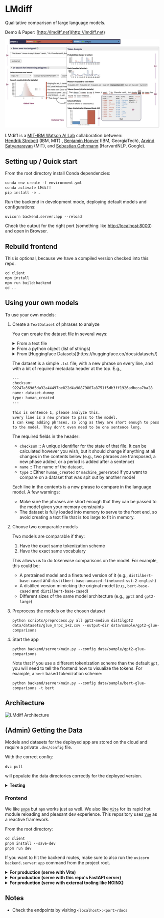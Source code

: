 # LMdiff

Qualitative comparison of large language models.

Demo & Paper: [http://lmdiff.net](http://lmdiff.net)


<div style='text-align:center; width:100%'>
<img src="assets/lmdiff_teaser.jpg" />
</div>


<p> LMdiff is a <a href="https://mitibmwatsonailab.mit.edu/">MIT-IBM
Watson AI Lab</a> collaboration between: <br/>
<a href="http://hendrik.strobelt.com" target="_blank">Hendrik
  Strobelt</a> (IBM, MIT) ,
<a href="https://www.bhoov.com/" target="_blank">Benjamin Hoover</a>
(IBM, GeorgiaTech),
<a href="https://arvindsatya.com/" target="_blank">Arvind
  Satyanarayan</a> (MIT),
and <a href="https://sebastiangehrmann.com/" target="_blank">Sebastian
  Gehrmann</a> (HarvardNLP, Google).</p>

## Setting up / Quick start
From the root directory install Conda dependencies:

```
conda env create -f environment.yml
conda activate LMdiff
pip install -e .
```

Run the backend in development mode, deploying default models and configurations:

```
uvicorn backend.server:app --reload
```
Check the output for the right port (something like [http://localhost:8000](http://localhost:8000)) and open in Browser.

## Rebuild frontend
This is optional, because we have a compiled version checked into this repo.

```
cd client
npm install
npm run build:backend
cd ..
```


## Using your own models

To use your own models:

1. Create a `TextDataset` of phrases to analyze

    You can create the dataset file in several ways:

    <details>
    <summary>From a text file</summary>
    So you have already collected all the phrases you want into a text file separated by newlines. Simply run:

    ```
    python scripts/make_dataset.py path/to/my_dataset.txt my_dataset -o folder/i/want/to/save/in
    ```
    </details>
    
    <details>
    <summary>From a python object (list of strings)</summary>
    Want to only work within python?

    ```python
    from analysis.create_dataset import create_text_dataset_from_object

    my_collection = ["Phrase 1", "My second phrase"]
    create_text_dataset_from_object(my_collection, "easy-first-dataset", "human_created", "folder/i/want/to/save/in")
    ```
    </details>
    
    <details>
    <summary>From [Huggingface Datasets](https://huggingface.co/docs/datasets/)</summary>
    It can be created from one of Huggingface's provided datasets with:

    ```python
    from analysis.create_dataset import create_text_dataset_from_hf_datasets
    import datasets
    import path_fixes as pf

    glue_mrpc = datasets.load_dataset("glue", "mrpc", split="train")
    name = "glue_mrpc_train"

    def ds2str(glue):
        """(e.g.,) Turn the first 50 sentences of the dataset into sentence information"""
        sentences = glue['sentence1'][:50]
        return "\n".join(sentences)

    create_text_dataset_from_hf_datasets(glue_mrpc, name, ds2str, ds_type="human_created", outfpath=pf.DATASETS)
    ```
    </details>


	The dataset is a simple `.txt` file, with a new phrase on every line, and with a bit of required metadata header at the top. E.g.,    
	
	```
	---
	checksum: 92247a369d5da32a44497be822d4a90879807a8751f5db3ff1926adbeca7ba28
	name: dataset-dummy
	type: human_created
	---
	
	This is sentence 1, please analyze this.
	Every line is a new phrase to pass to the model.
	I can keep adding phrases, so long as they are short enough to pass to the model. They don't even need to be one sentence long.
	```

	The required fields in the header:
	
	- `checksum` :: A unique identifier for the state of that file. It can be calculated however you wish, but it should change if anything at all changes in the contents below (e.g., two phrases are transposed, a new phase added, or a period is added after a sentence)
	- `name` :: The name of the dataset. 
	- `type` :: Either `human_created` or `machine_generated` if you want to compare on a dataset that was spit out by another model
	
	Each line in the contents is a new phrase to compare in the language model. A few warnings:
	
	- Make sure the phrases are short enough that they can be passed to the model given your memory constraints
	- The dataset is fully loaded into memory to serve to the front end, so avoid creating a text file that is too large to fit in memory.

2. Choose two comparable models
    
    Two models are comparable if they:

    1. Have the exact same tokenization scheme
    2. Have the exact same vocabulary

    This allows us to do tokenwise comparisons on the model. For example, this could be:
    
    - A pretrained model and a finetuned version of it (e.g., `distilbert-base-cased` and `distilbert-base-uncased-finetuned-sst-2-english`)
    - A distilled version mimicking the original model (e.g., `bert-base-cased` and `distilbert-base-cased`)
    - Different sizes of the same model architecture (e.g., `gpt2` and `gpt2-large`)


3. Preprocess the models on the chosen dataset

    ```
    python scripts/preprocess.py all gpt2-medium distilgpt2 data/datasets/glue_mrpc_1+2.csv --output-dir data/sample/gpt2-glue-comparisons
    ```

4. Start the app

    ```
    python backend/server/main.py --config data/sample/gpt2-glue-comparisons
    ```

    Note that if you use a different tokenization scheme than the default `gpt`, you will need to tell the frontend how to visualize the tokens. For example, a `bert` based tokenization scheme:

    ```
    python backend/server/main.py --config data/sample/bert-glue-comparisons -t bert
    ```

## Architecture
![LMdiff Architecture](./assets/lmdiff_system_design.png)

## (Admin) Getting the Data
Models and datasets for the deployed app are stored on the cloud and require a private `.dvc/config` file.

With the correct config:

```dvc pull```

will populate the data directories correctly for the deployed version.



<details>
<summary><b>Testing</b></summary>

```
make test
```

or

```
python -m pytest tests
```

All tests are stored in `tests`.

</details>

### Frontend

We like [`pnpm`](https://pnpm.io/installation) but `npm` works just as well. We also like [`Vite`](https://vitejs.dev/) for its rapid hot module reloading and pleasant dev experience. This repository uses [`Vue`](https://vuejs.org/) as a reactive framework.

From the root directory:

```
cd client
pnpm install --save-dev
pnpm run dev
```

If you want to hit the backend routes, make sure to also run the `uvicorn backend.server:app` command from the project root.

<details>
<summary><b>For production (serve with Vite)</b></summary>

```
pnpm run serve
```

</details>

<details>
<summary><b>For production (serve with this repo's FastAPI server)</b></summary>

```
cd client
pnpm run build:backend
cd ..
uvicorn backend.server:app
```

Or the `gunicorn` command from above.

All artifacts are stored in the `client/dist` directory with the appropriate basepath.
</details>

<details>
<summary><b>For production (serve with external tooling like NGINX)</b></summary>

```
pnpm run build
```

All artifacts are stored in the `client/dist` directory.
</details>

## Notes

- Check the endpoints by visiting `<localhost>:<port>/docs`
